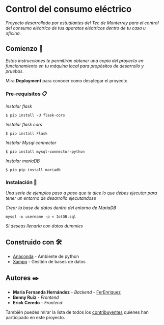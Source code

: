 # Control del consumo eléctrico

_Proyecto desarrollado por estudiantes del Tec de Monterrey para el control del consumo eléctrico de tus aparatos eléctricos dentro de tu casa u oficina._

## Comienzo 🚀

_Estas instrucciones te permitirán obtener una copia del proyecto en funcionamiento en tu máquina local para propósitos de desarrollo y pruebas._

Mira **Deployment** para conocer como desplegar el proyecto.

### Pre-requisitos 📋

_Instalar flask_
```
$ pip install -U flask-cors
```
_Instalar flask cors_
```
$ pip install Flask
```
_Instalar Mysql connector_
```
$ pip install mysql-connector-python
```
_Instalar mariaDB_
```
$ pip pip install mariadb
```

### Instalación 🔧

_Una serie de ejemplos paso a paso que te dice lo que debes ejecutar para tener un entorno de desarrollo ejecutandose_

_Crear la base de datos dentro del entorno de MariaDB_

```
mysql -u username -p < IotDB.sql
```

_Si deseas llenarla con datos dummies_


## Construido con 🛠️

* [Anaconda](https://www.anaconda.com/) - Ambiente de python
* [Xampp](https://www.apachefriends.org/index.html) - Gestión de bases de datos

## Autores ✒️

* **Maria Fernanda Hernández** - *Backend* - [FerEnriquez](https://github.com/FerEnriquez)
* **Benny Ruíz** - *Frontend* 
* **Erick Ceredo** - *Frontend* 

También puedes mirar la lista de todos los [contribuyentes](https://github.com/your/project/contributors) quíenes han participado en este proyecto. 

